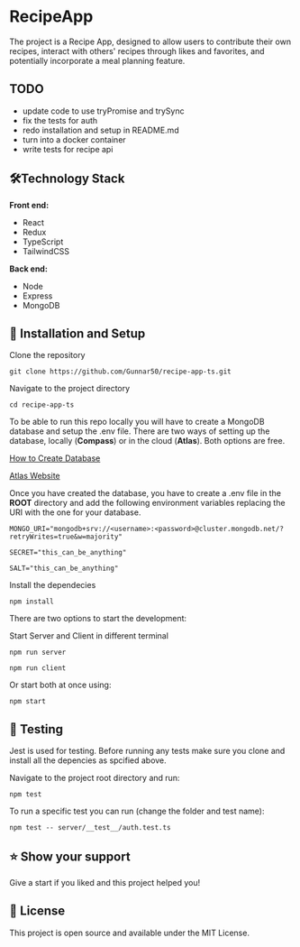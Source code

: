 # RecipeApp

The project is a Recipe App, designed to allow users to contribute their own recipes, interact with others' recipes through likes and favorites, and potentially incorporate a meal planning feature.

## TODO

- update code to use tryPromise and trySync
- fix the tests for auth
- redo installation and setup in README.md
- turn into a docker container
- write tests for recipe api

## 🛠️Technology Stack

**Front end:**

- React
- Redux
- TypeScript
- TailwindCSS

**Back end:**

- Node
- Express
- MongoDB

## 🔧 Installation and Setup

Clone the repository

```
git clone https://github.com/Gunnar50/recipe-app-ts.git
```

Navigate to the project directory

```
cd recipe-app-ts
```

To be able to run this repo locally you will have to create a MongoDB database and setup the .env file. There are two ways of setting up the database, locally (**Compass**) or in the cloud (**Atlas**). Both options are free.

[How to Create Database](https://www.mongodb.com/basics/create-database)

[Atlas Website](https://www.mongodb.com/atlas)

Once you have created the database, you have to create a .env file in the **ROOT** directory and add the following environment variables replacing the URI with the one for your database.

```
MONGO_URI="mongodb+srv://<username>:<password>@cluster.mongodb.net/?retryWrites=true&w=majority"

SECRET="this_can_be_anything"

SALT="this_can_be_anything"
```

Install the dependecies

```
npm install
```

There are two options to start the development:

Start Server and Client in different terminal

```
npm run server

npm run client
```

Or start both at once using:

```
npm start
```

## 📝 Testing

Jest is used for testing. Before running any tests make sure you clone and install all the depencies as spcified above.

Navigate to the project root directory and run:

```
npm test
```

To run a specific test you can run (change the folder and test name):

```
npm test -- server/__test__/auth.test.ts
```

## ⭐️ Show your support

Give a start if you liked and this project helped you!

## 📝 License

This project is open source and available under the MIT License.

